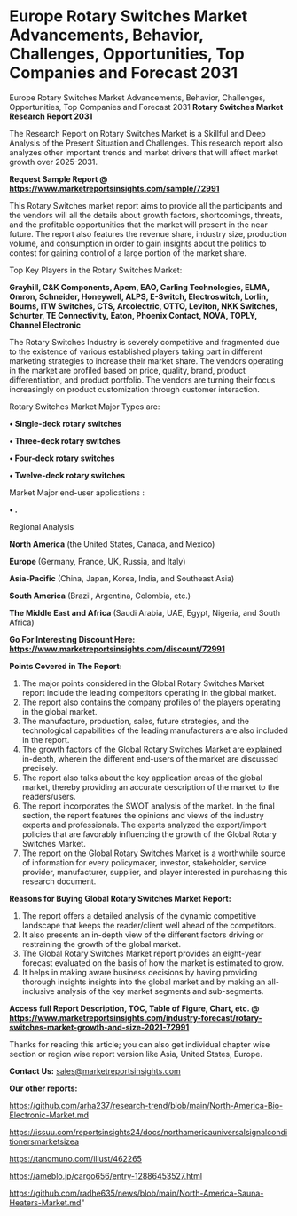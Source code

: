 # Europe Rotary Switches Market Advancements, Behavior, Challenges, Opportunities, Top Companies and Forecast 2031
Europe Rotary Switches Market Advancements, Behavior, Challenges, Opportunities, Top Companies and Forecast 2031
<strong>Rotary Switches Market Research Report 2031</strong>

The Research Report on Rotary Switches Market is a Skillful and Deep Analysis of the Present Situation and Challenges. This research report also analyzes other important trends and market drivers that will affect market growth over 2025-2031.

<strong>Request Sample Report @ <a href=https://www.marketreportsinsights.com/sample/72991>https://www.marketreportsinsights.com/sample/72991</a></strong>

This Rotary Switches market report aims to provide all the participants and the vendors will all the details about growth factors, shortcomings, threats, and the profitable opportunities that the market will present in the near future. The report also features the revenue share, industry size, production volume, and consumption in order to gain insights about the politics to contest for gaining control of a large portion of the market share.

Top Key Players in the Rotary Switches Market:

<strong>Grayhill, C&K Components, Apem, EAO, Carling Technologies, ELMA, Omron, Schneider, Honeywell, ALPS, E-Switch, Electroswitch, Lorlin, Bourns, ITW Switches, CTS, Arcolectric, OTTO, Leviton, NKK Switches, Schurter, TE Connectivity, Eaton, Phoenix Contact, NOVA, TOPLY, Channel Electronic</strong>

The Rotary Switches Industry is severely competitive and fragmented due to the existence of various established players taking part in different marketing strategies to increase their market share. The vendors operating in the market are profiled based on price, quality, brand, product differentiation, and product portfolio. The vendors are turning their focus increasingly on product customization through customer interaction.

Rotary Switches Market Major Types are:

<strong>• Single-deck rotary switches

• Three-deck rotary switches

• Four-deck rotary switches

• Twelve-deck rotary switches</strong>

Market Major end-user applications :

<strong>• .</strong>

Regional Analysis

</u><strong><b>North America</b></strong> (the United States, Canada, and Mexico)

<strong><b>Europe </b></strong>(Germany, France, UK, Russia, and Italy)

<strong><b>Asia-Pacific</b></strong> (China, Japan, Korea, India, and Southeast Asia)

<strong><b>South America</b></strong> (Brazil, Argentina, Colombia, etc.)

<strong><b>The Middle East and Africa</b></strong> (Saudi Arabia, UAE, Egypt, Nigeria, and South Africa)

<strong>Go For Interesting Discount Here: <a href=https://www.marketreportsinsights.com/discount/72991>https://www.marketreportsinsights.com/discount/72991</a></strong>

<strong>Points Covered in The Report:</strong>
<ol>
  <li>The major points considered in the Global Rotary Switches Market report include the leading competitors operating in the global market.</li>
  <li>The report also contains the company profiles of the players operating in the global market.</li>
  <li>The manufacture, production, sales, future strategies, and the technological capabilities of the leading manufacturers are also included in the report.</li>
  <li>The growth factors of the Global Rotary Switches Market are explained in-depth, wherein the different end-users of the market are discussed precisely.</li>
  <li>The report also talks about the key application areas of the global market, thereby providing an accurate description of the market to the readers/users.</li>
  <li>The report incorporates the SWOT analysis of the market. In the final section, the report features the opinions and views of the industry experts and professionals. The experts analyzed the export/import policies that are favorably influencing the growth of the Global Rotary Switches Market.</li>
  <li>The report on the Global Rotary Switches Market is a worthwhile source of information for every policymaker, investor, stakeholder, service provider, manufacturer, supplier, and player interested in purchasing this research document.</li>
</ol>
<strong>Reasons for Buying Global Rotary Switches Market Report:</strong>

<ol>
  <li>The report offers a detailed analysis of the dynamic competitive landscape that keeps the reader/client well ahead of the competitors.</li>
  <li>It also presents an in-depth view of the different factors driving or restraining the growth of the global market.</li>
  <li>The Global Rotary Switches Market report provides an eight-year forecast evaluated on the basis of how the market is estimated to grow.</li>
  <li>It helps in making aware business decisions by having providing thorough insights insights into the global market and by making an all-inclusive analysis of the key market segments and sub-segments.</li>
</ol>
<strong>Access full Report Description, TOC, Table of Figure, Chart, etc. @ <a href=https://www.marketreportsinsights.com/industry-forecast/rotary-switches-market-growth-and-size-2021-72991>https://www.marketreportsinsights.com/industry-forecast/rotary-switches-market-growth-and-size-2021-72991</a></strong>


Thanks for reading this article; you can also get individual chapter wise section or region wise report version like Asia, United States, Europe.

<strong>Contact Us:</strong>
sales@marketreportsinsights.com

<strong>Our other reports:</strong>

<a href=https://github.com/arha237/research-trend/blob/main/North-America-Bio-Electronic-Market.md>https://github.com/arha237/research-trend/blob/main/North-America-Bio-Electronic-Market.md</a>

<a href=https://issuu.com/reportsinsights24/docs/northamericauniversalsignalconditionersmarketsizea>https://issuu.com/reportsinsights24/docs/northamericauniversalsignalconditionersmarketsizea</a>

<a href=https://tanomuno.com/illust/462265>https://tanomuno.com/illust/462265</a>

<a href=https://ameblo.jp/cargo656/entry-12886453527.html>https://ameblo.jp/cargo656/entry-12886453527.html</a>

<a href=https://github.com/radhe635/news/blob/main/North-America-Sauna-Heaters-Market.md>https://github.com/radhe635/news/blob/main/North-America-Sauna-Heaters-Market.md</a>"
